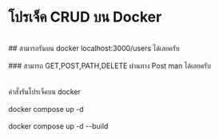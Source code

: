# โปรเจ็ค CRUD บน Docker <br/>
<br/>
##  สามารถรันบน docker localhost:3000/users ได้เลยครับ <br/>
<br/>
### สามารถ GET,POST,PATH,DELETE  ผ่านทาง Post man ได้เลยครับ <br/>
<br/>
<br/>
 คำสั่งรันโปรเจ็คบน docker <br/>
 <br/>
docker compose up -d <br/>
<br/>
docker compose up -d --build <br/>

